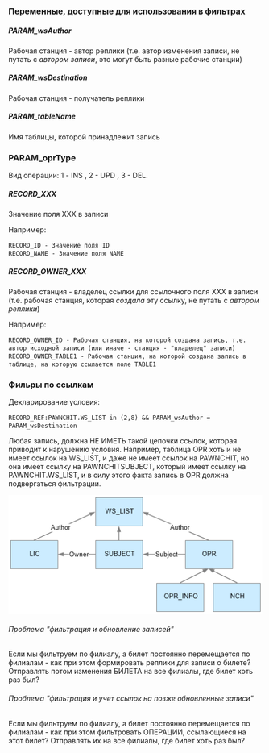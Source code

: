 ### Переменные, доступные для использования в фильтрах

##### PARAM_wsAuthor

Рабочая станция - автор реплики (т.е. автор изменения записи, не путать с _автором записи_, это могут быть разные
рабочие станции)

##### PARAM_wsDestination

Рабочая станция - получатель реплики

##### PARAM_tableName

Имя таблицы, которой принадлежит запись

### PARAM_oprType

Вид операции: 1 - INS , 2 - UPD , 3 - DEL.

##### RECORD_XXX

Значение поля XXX в записи

Например:

~~~
RECORD_ID - Значение поля ID
RECORD_NAME - Значение поля NAME
~~~

##### RECORD_OWNER_XXX

Рабочая станция - владелец ссылки для ссылочного поля XXX в записи (т.е. рабочая станция, которая _создала_ эту ссылку,
не путать с _автором реплики_)

Например:

~~~
RECORD_OWNER_ID - Рабочая станция, на которой создана запись, т.е. автор исходной записи (или иначе - станция - "владелец" записи)
RECORD_OWNER_TABLE1 - Рабочая станция, на которой создана запись в таблице, на которую ссылается поле TABLE1
~~~



### Фильры по ссылкам


Декларирование условия:  

~~~
RECORD_REF:PAWNCHIT.WS_LIST in (2,8) && PARAM_wsAuthor = PARAM_wsDestination
~~~

Любая запись, должна НЕ ИМЕТЬ такой цепочки ссылок, которая приводит к нарушению условия. 
Например, таблица OPR хоть и не имеет ссылок на WS_LIST, и даже не имеет ссылок на PAWNCHIT, но она имеет ссылку на PAWNCHITSUBJECT, 
который имеет ссылку на PAWNCHIT.WS_LIST, и в силу этого факта запись в OPR должна подвергаться фильтрации.

![Пример](ReplucaFilter_ref.png)


###### Проблема "фильтрация и обновление записей" 

Если мы фильтруем по филиалу, а билет постоянно перемещается по филиалам - как при этом формировать реплики для записи о билете?
Отправлять потом изменения БИЛЕТА на все филиалы, где билет хоть раз был?



###### Проблема "фильтрация и учет ссылок на позже обновленные записи"

Если мы фильтруем по филиалу, а билет постоянно перемещается по филиалам - как при этом фильтровать ОПЕРАЦИИ, ссылающиеся на этот билет?
Отправлять их на все филиалы, где билет хоть раз был?
